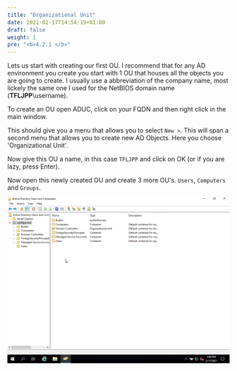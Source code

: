```yaml
---
title: "Organizational Unit"
date: 2021-02-17T14:54:19+01:00
draft: false
weight: 1
pre: "<b>4.2.1 </b>"
---
```


Lets us start with creating our first OU. I recommend that for any AD environment you create you start with 1 OU that houses all the objects you are going to create. I usually use a abbreviation of the company name, most lickely the same one I used for the NetBIOS domain name (**TFLJPP**\username).

To create an OU open ADUC, click on your FQDN and then right click in the main window.

This should give you a menu that allows you to select `New >`. This will span a second menu that allows you to create new AD Objects. Here you choose 'Organizational Unit'.

Now give this OU a name, in this case `TFLJPP` and click on OK (or if you are lazy, press Enter).

Now open this newly created OU and create 3 more OU's. `Users`, `Computers` and `Groups`.

![](create_ou.gif)
